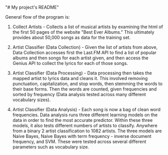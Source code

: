 "# My project's README" 

General flow of the program is:
1. Collect Artists - Collects a list of musical artists by examining the html of the first 50 pages of the website 
"Best Ever Albums." This ultimately provides about 50,000 songs as data for the training set.

2. Artist Classifier (Data Collection) - Given the list of artists from above, Data Collection accesses first the 
Last.FM API to find a list of popular albums and then songs for each artist given, and then access the Genius API
to collect the lyrics for each of those songs.

3. Artist Classifier (Data Processing) - Data processing then takes the mapped artist to lyrics data and cleans it.
This involved removing punctuation, capitalization, and stop words, then stemming the words to their base forms. 
Then the words are counted, given frequencies and sorted by frequency (Data analysis tested across many different 
vocabulary sizes).

4. Artist Classifier (Data Analysis) - Each song is now a bag of clean word frequencies. Data analysis runs three 
different learning models on the data in order to find the most accurate predictor. Within these three models, it 
also tests different numbers of artists to classify. Anywhere from a binary 2 artist classification to 1082 artists.
The three models are Naive Bayes, Naive Bayes with term frequency - inverse document frequency, and SVM. These were
tested across several different parameters such as vocabulary size.